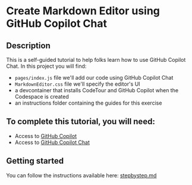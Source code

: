 # Create Markdown Editor using GitHub Copilot Chat

## Description

This is a self-guided tutorial to help folks learn how to use GitHub Copilot Chat. In this project you will find: 

 * `pages/index.js` file we'll add our code using GitHub Copilot Chat
 * `MarkdownEditor.css` file we'll specify the editor's UI
 * a devcontainer that installs CodeTour and GitHub Copilot when the Codespace is created
 * an instructions folder containing the guides for this exercise 


## To complete this tutorial, you will need:
* Access to [GitHub Copilot](https://github.com/features/copilot)
* Access to [GitHub Copilot Chat](https://github.com/github-copilot/chat_waitlist_signup/join)

## Getting started

You can follow the instructions available here: [stepbystep.md](./instructions/stepbystep.md)
